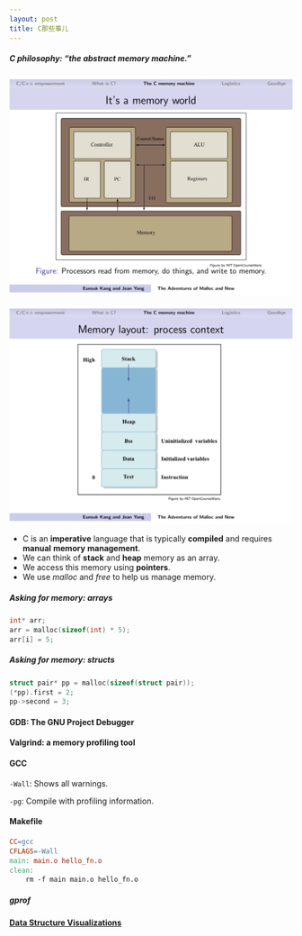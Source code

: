 ```yaml
---
layout: post
title: C那些事儿
---
```


##### C philosophy: “the abstract memory machine.”

![](/images/mem.jpg)

![](/images/memlayout.jpg)

- C is an **imperative** language that is typically **compiled** and requires **manual** **memory** **management**.
- We can think of **stack** and **heap** memory as an array.
- We access this memory using **pointers**.
- We use *malloc* and *free* to help us manage memory.

##### Asking for memory: arrays

```c
int* arr;
arr = malloc(sizeof(int) * 5);
arr[i] = 5;
```

##### Asking for memory: structs

```c
struct pair* pp = malloc(sizeof(struct pair));
(*pp).first = 2;
pp->second = 3;
```

#### GDB: The GNU Project Debugger



#### Valgrind: a memory profiling tool



#### GCC

`-Wall`: Shows all warnings.

`-pg`: Compile with profiling information.



#### Makefile

```makefile
CC=gcc
CFLAGS=-Wall
main: main.o hello_fn.o
clean:
	rm -f main main.o hello_fn.o
```

##### gprof



#### [Data Structure Visualizations](https://www.cs.usfca.edu/~galles/visualization/Algorithms.html)